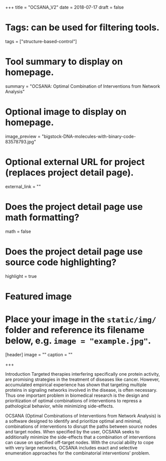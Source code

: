 +++
title = "OCSANA_V2"
date = 2018-07-17
draft = false

# Tags: can be used for filtering tools.
tags = ["structure-based-control"]

# Tool summary to display on homepage.
summary = "OCSANA: Optimal Combination of Interventions from Network Analysis"


# Optional image to display on homepage.
image_preview = "bigstock-DNA-molecules-with-binary-code-83578793.jpg"

# Optional external URL for project (replaces project detail page).
external_link = ""


# Does the project detail page use math formatting?
math = false

# Does the project detail page use source code highlighting?
highlight = true

# Featured image
# Place your image in the `static/img/` folder and reference its filename below, e.g. `image = "example.jpg"`.
[header]
image = ""
caption = ""

+++

Introduction
Targeted therapies interfering specifically one protein activity, are promising strategies in the treatment of diseases like cancer. However, accumulated empirical experience has shown that targeting multiple proteins in signaling networks involved in the disease, is often necessary. Thus one important problem in biomedical research is the design and prioritization of optimal combinations of interventions to repress a pathological behavior, while minimizing side-effects.

OCSANA (Optimal Combinations of Interventions from Network Analysis) is a software designed to identify and prioritize optimal and minimal, combinations of interventions to disrupt the paths between source nodes and target nodes. When specified by the user, OCSANA seeks to additionally minimize the side-effects that a combination of interventions can cause on specified off-target nodes. With the crucial ability to cope with very large networks, OCSANA includes exact and selective enumeration approaches for the combinatorial interventions’ problem.